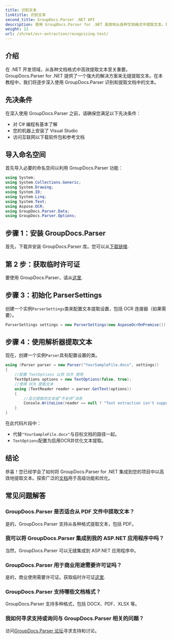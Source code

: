 ```yaml
---
title: 识别文本
linktitle: 识别文本
second_title: GroupDocs.Parser .NET API
description: 使用 GroupDocs.Parser for .NET 高效地从各种文档格式中提取文本。轻松集成，OCR 功能强大。
weight: 12
url: /zh/net/ocr-extraction/recognizing-text/
---
```

## 介绍
在 .NET 开发领域，从各种文档格式中高效提取文本至关重要。GroupDocs.Parser for .NET 提供了一个强大的解决方案来无缝提取文本。在本教程中，我们将逐步深入使用 GroupDocs.Parser 识别和提取文档中的文本。
## 先决条件
在深入使用 GroupDocs.Parser 之前，请确保您满足以下先决条件：
- 对 C# 编程有基本了解
- 您的机器上安装了 Visual Studio
- 访问互联网以下载软件包和参考文档

## 导入命名空间
首先导入必要的命名空间以利用 GroupDocs.Parser 功能：
```csharp
using System;
using System.Collections.Generic;
using System.Drawing;
using System.IO;
using System.Linq;
using System.Text;
using Aspose.OCR;
using GroupDocs.Parser.Data;
using GroupDocs.Parser.Options;
```
## 步骤 1：安装 GroupDocs.Parser
首先，下载并安装 GroupDocs.Parser 库。您可以从[下载链接](https://releases.groupdocs.com/parser/net/).
## 第 2 步：获取临时许可证
要使用 GroupDocs.Parser，请从[这里](https://purchase.groupdocs.com/temporary-license/).
## 步骤 3：初始化 ParserSettings
创建一个实例`ParserSettings`类来配置文本提取设置，包括 OCR 连接器（如果需要）。
```csharp
ParserSettings settings = new ParserSettings(new AsposeOcrOnPremise());
```
## 步骤 4：使用解析器提取文本
现在，创建一个实例`Parser`具有配置设置的类。
```csharp
using (Parser parser = new Parser("YourSampleFile.docx", settings))
{
    //配置 TextOptions 以供 OCR 使用
    TextOptions options = new TextOptions(false, true);
    //使用 OCR 提取文本
    using (TextReader reader = parser.GetText(options))
    {
        //显示提取的文本或“不支持”消息
        Console.WriteLine(reader == null ? "Text extraction isn't supported" : reader.ReadToEnd());
    }
}
```
在此代码片段中：
- 代替`"YourSampleFile.docx"`与目标文档的路径一起。
- `TextOptions`配置为启用OCR并优化文本提取。

## 结论
恭喜！您已经学会了如何将 GroupDocs.Parser for .NET 集成到您的项目中以高效地提取文本。探索广泛的[文档](https://tutorials.groupdocs.com/parser/net/)用于高级功能和优化。

## 常见问题解答
### GroupDocs.Parser 是否适合从 PDF 文件中提取文本？
是的，GroupDocs.Parser 支持从各种格式提取文本，包括 PDF。
### 我可以将 GroupDocs.Parser 集成到我的 ASP.NET 应用程序中吗？
当然，GroupDocs.Parser 可以无缝集成到 ASP.NET 应用程序中。
### GroupDocs.Parser 用于商业用途需要许可证吗？
是的，商业使用需要许可证。获取临时许可证[这里](https://purchase.groupdocs.com/temporary-license/).
### GroupDocs.Parser 支持哪些文档格式？
GroupDocs.Parser 支持多种格式，包括 DOCX、PDF、XLSX 等。
### 我如何寻求支持或询问与 GroupDocs.Parser 相关的问题？
访问[GroupDocs.Parser 论坛](https://forum.groupdocs.com/c/parser/17)寻求支持和讨论。
